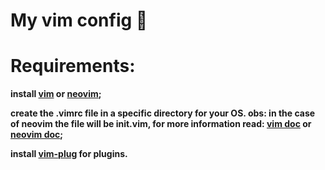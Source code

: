 # My vim config 🍇
# Requirements:
**install [vim](https://www.vim.org/download.php) or [neovim](https://github.com/neovim/neovim/wiki/Installing-Neovim);**

**create the .vimrc file in a specific directory for your OS. obs: in the case of neovim the file will be init.vim, for more information read: [vim doc](https://www.vim.org/docs.php) or [neovim doc](https://neovim.io/doc/);**

**install [vim-plug](https://github.com/junegunn/vim-plug) for plugins.**
